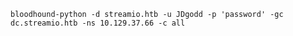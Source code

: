 `bloodhound-python -d streamio.htb -u JDgodd -p 'password' -gc dc.streamio.htb -ns 10.129.37.66 -c all`